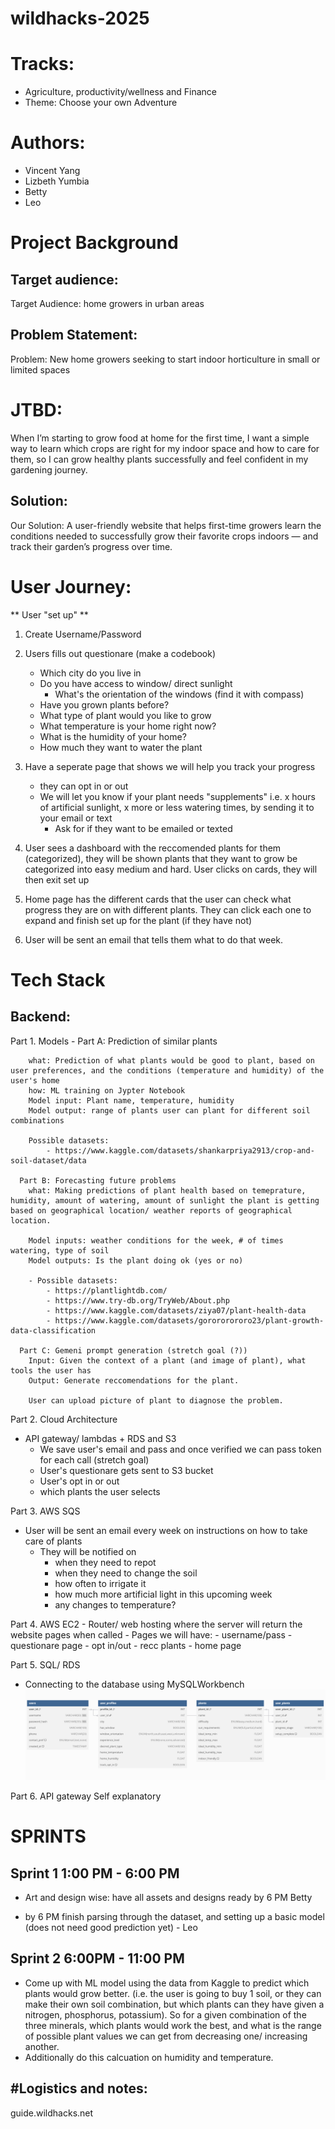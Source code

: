 # wildhacks-2025

# Tracks: 
- Agriculture, productivity/wellness and Finance 
- Theme: Choose your own Adventure 

# Authors: 
- Vincent Yang 
- Lizbeth Yumbia
- Betty 
- Leo 


# Project Background # 
## Target audience: ## 
Target Audience: home growers in urban areas

## Problem Statement: ##
Problem: New home growers seeking to start indoor horticulture in small or limited spaces

# JTBD: #
When I’m starting to grow food at home for the first time, I want a simple way to learn which crops are right for my indoor space and how to care for them, so I can grow healthy plants successfully and feel confident in my gardening journey.

## Solution: ##
Our Solution: A user-friendly website that helps first-time growers learn the conditions needed to successfully grow their favorite crops indoors — and track their garden’s progress over time.

# User Journey: #

** User "set up" **  
1. Create Username/Password 
2. Users fills out questionare (make a codebook)
    - Which city do you live in 
    - Do you have access to window/ direct sunlight
        - What's the orientation of the windows 
        (find it with compass)
    - Have you grown plants before? 
    - What type of plant would you like to grow 
    - What temperature is your home right now? 
    - What is the humidity of your home?  
    - How much they want to water the plant 
3. Have a seperate page that shows we will help you track your progress
    - they can opt in or out
    - We will let you know if your plant needs "supplements" i.e. x hours of artificial sunlight, x more or less watering times, by sending it to your email or text
        - Ask for if they want to be emailed or texted 
4. User sees a dashboard with the reccomended plants for them (categorized), they will be shown plants that they want to grow be categorized into easy medium and hard. User clicks on cards, they will then exit set up 

5. Home page has the different cards that the user can check what progress they are on with different plants. They can click each one to expand and finish set up for the plant (if they have not)

6. User will be sent an email that tells them what to do that week. 

# Tech Stack # 

## Backend: ##
Part 1. Models 
    - Part A: Prediction of similar plants 

        what: Prediction of what plants would be good to plant, based on user preferences, and the conditions (temperature and humidity) of the user's home
        how: ML training on Jypter Notebook 
        Model input: Plant name, temperature, humidity 
        Model output: range of plants user can plant for different soil combinations 

        Possible datasets: 
            - https://www.kaggle.com/datasets/shankarpriya2913/crop-and-soil-dataset/data

      Part B: Forecasting future problems 
        what: Making predictions of plant health based on temeprature, humidity, amount of watering, amount of sunlight the plant is getting based on geographical location/ weather reports of geographical location. 

        Model inputs: weather conditions for the week, # of times watering, type of soil 
        Model outputs: Is the plant doing ok (yes or no)

        - Possible datasets: 
            - https://plantlightdb.com/
            - https://www.try-db.org/TryWeb/About.php
            - https://www.kaggle.com/datasets/ziya07/plant-health-data
            - https://www.kaggle.com/datasets/gorororororo23/plant-growth-data-classification

      Part C: Gemeni prompt generation (stretch goal (?)) 
        Input: Given the context of a plant (and image of plant), what tools the user has 
        Output: Generate reccomendations for the plant. 
        
        User can upload picture of plant to diagnose the problem. 

Part 2. Cloud Architecture 
- API gateway/ lambdas + RDS and S3 
    - We save user's email and pass and once verified we can pass token for each call (stretch goal)
    - User's questionare gets sent to S3 bucket 
    - User's opt in or out 
    - which plants the user selects 

Part 3. AWS SQS 
- User will be sent an email every week on instructions on how to take care of plants 
    - They will be notified on 
        - when they need to repot 
        - when they need to change the soil 
        - how often to irrigate it 
        - how much more artificial light in this upcoming week 
        - any changes to temperature? 

Part 4. AWS EC2 
    - Router/ web hosting where the server will return the website pages when called 
    - Pages we will have: 
        - username/pass
        - questionare page 
        - opt in/out 
        - recc plants 
        - home page  

Part 5. SQL/ RDS
- Connecting to the database using MySQLWorkbench
![ERD Diagram](./ERD_DB_diagram.png)

Part 6. API gateway 
Self explanatory 



# SPRINTS # 

## Sprint 1  1:00 PM - 6:00 PM ##

- Art and design wise: have all assets and designs ready by 6 PM Betty 

- by 6 PM finish parsing through the dataset, and setting up a basic model (does not need good prediction yet) - Leo 


## Sprint 2 6:00PM - 11:00 PM ##

- Come up with ML model using the data from Kaggle to predict which plants would grow better. (i.e. the user is going to buy 1 soil, or they can make their own soil combination, but which plants can they have given a nitrogen, phosphorus, potassium). 
So for a given combination of the three minerals, which plants would work the best, and what is the range of possible plant values we can get from decreasing one/ increasing another. 
- Additionally do this calcuation on humidity and temperature.  



## #Logistics and notes: ##
guide.wildhacks.net 
